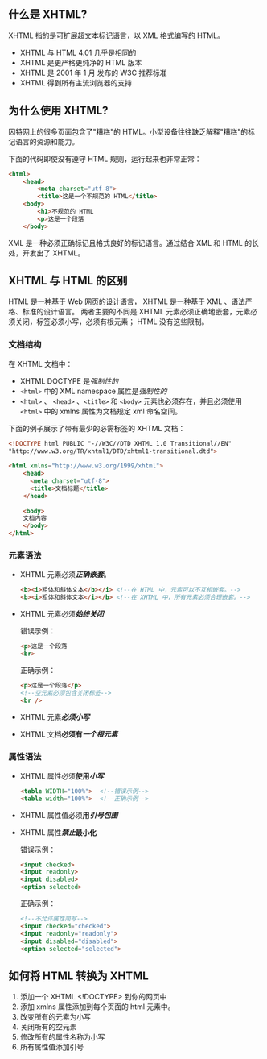 







## 什么是 XHTML?

XHTML 指的是可扩展超文本标记语言，以 XML 格式编写的 HTML。

- XHTML 与 HTML 4.01 几乎是相同的
- XHTML 是更严格更纯净的 HTML 版本
- XHTML 是 2001 年 1 月 发布的 W3C 推荐标准
- XHTML 得到所有主流浏览器的支持



## 为什么使用 XHTML?

因特网上的很多页面包含了"糟糕"的 HTML。小型设备往往缺乏解释"糟糕"的标记语言的资源和能力。

下面的代码即使没有遵守 HTML 规则，运行起来也非常正常：

```html
<html>
	<head>
		<meta charset="utf-8">
		<title>这是一个不规范的 HTML</title>
	<body>
		<h1>不规范的 HTML
		<p>这是一个段落
	</body>
```

XML 是一种必须正确标记且格式良好的标记语言。通过结合 XML 和 HTML 的长处，开发出了 XHTML。





## XHTML 与 HTML 的区别



HTML 是一种基于 Web 网页的设计语言， XHTML 是一种基于 XML 、语法严格、标准的设计语言。
两者主要的不同是 XHTML 元素必须正确地嵌套，元素必须关闭，标签必须小写，必须有根元素； HTML 没有这些限制。



### 文档结构

在 XHTML 文档中：

- XHTML DOCTYPE 是*强制性的*
- `<html>` 中的 XML namespace 属性是*强制性的*
- `<html>` 、 `<head>` 、`<title>` 和 `<body>` 元素也必须存在，并且必须使用 `<html>` 中的 xmlns 属性为文档规定 xml 命名空间。

下面的例子展示了带有最少的必需标签的 XHTML 文档：

```html
<!DOCTYPE html PUBLIC "-//W3C//DTD XHTML 1.0 Transitional//EN"
"http://www.w3.org/TR/xhtml1/DTD/xhtml1-transitional.dtd">
 
<html xmlns="http://www.w3.org/1999/xhtml">
    <head>
      <meta charset="utf-8">
      <title>文档标题</title>
    </head>
 
    <body>
    文档内容
    </body> 
</html>
```



### 元素语法

- XHTML 元素必须***正确嵌套***。

  ```html
  <b><i>粗体和斜体文本</b></i>	<!--在 HTML 中，元素可以不互相嵌套。-->
  <b><i>粗体和斜体文本</i></b>	<!--在 XHTML 中，所有元素必须合理嵌套。-->
  ```

- XHTML 元素必须***始终关闭***

  错误示例：

  ```html
  <p>这是一个段落
  <br>
  ```

  正确示例：

  ```html
  <p>这是一个段落</p>
  <!--空元素必须包含关闭标签-->
  <br />
  ```

- XHTML 元素***必须小写***

- XHTML 文档**必须有*一个根元素***



### 属性语法

- XHTML 属性必须**使用*小写***

  ```html
  <table WIDTH="100%">	<!--错误示例-->
  <table width="100%">	<!--正确示例-->
  ```

- XHTML 属性值必须**用*引号包围***

- XHTML 属性***禁止*最小化**

  错误示例：

  ```html
  <input checked>
  <input readonly>
  <input disabled>
  <option selected>
  ```

  正确示例：

  ```html
  <!--不允许属性简写-->
  <input checked="checked">
  <input readonly="readonly">
  <input disabled="disabled">
  <option selected="selected">
  ```



## 如何将 HTML 转换为 XHTML

1. 添加一个 XHTML <!DOCTYPE> 到你的网页中
2. 添加 xmlns 属性添加到每个页面的 html 元素中。
3. 改变所有的元素为小写
4. 关闭所有的空元素
5. 修改所有的属性名称为小写
6. 所有属性值添加引号





